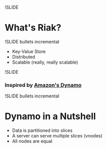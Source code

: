 !SLIDE

# What's Riak? #

!SLIDE bullets incremental

* Key-Value Store
* Distributed
* Scalable (really, really scalable)

!SLIDE

### Inspired by [Amazon's Dynamo](http://www.allthingsdistributed.com/2007/10/amazons_dynamo.html) ###

!SLIDE bullets incremental

# Dynamo in a Nutshell #

* Data is partitioned into slices
* A server can serve multiple slices (vnodes)
* All nodes are equal
